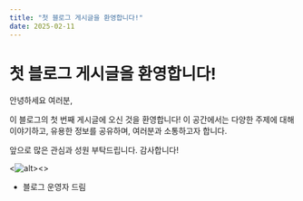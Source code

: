 ```yaml
---
title: "첫 블로그 게시글을 환영합니다!"
date: 2025-02-11
---
```


# 첫 블로그 게시글을 환영합니다!

안녕하세요 여러분,

이 블로그의 첫 번째 게시글에 오신 것을 환영합니다! 이 공간에서는 다양한 주제에 대해 이야기하고, 유용한 정보를 공유하며, 여러분과 소통하고자 합니다.

앞으로 많은 관심과 성원 부탁드립니다. 감사합니다!

<![alt](https://deokgi-park.github.io/assets/images/loverDeok.jpg)><>

- 블로그 운영자 드림
